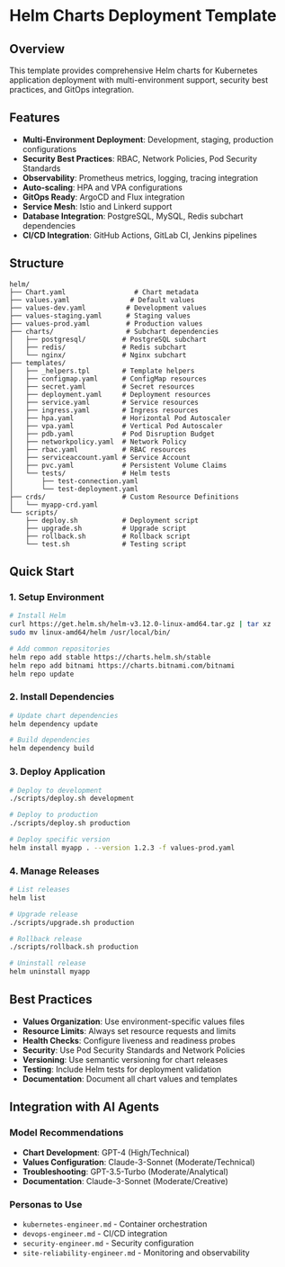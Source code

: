 # Helm Charts Deployment Template

## Overview

This template provides comprehensive Helm charts for Kubernetes application deployment with multi-environment support, security best practices, and GitOps integration.

## Features

- **Multi-Environment Deployment**: Development, staging, production configurations
- **Security Best Practices**: RBAC, Network Policies, Pod Security Standards
- **Observability**: Prometheus metrics, logging, tracing integration
- **Auto-scaling**: HPA and VPA configurations
- **GitOps Ready**: ArgoCD and Flux integration
- **Service Mesh**: Istio and Linkerd support
- **Database Integration**: PostgreSQL, MySQL, Redis subchart dependencies
- **CI/CD Integration**: GitHub Actions, GitLab CI, Jenkins pipelines

## Structure

```
helm/
├── Chart.yaml                 # Chart metadata
├── values.yaml               # Default values
├── values-dev.yaml          # Development values
├── values-staging.yaml      # Staging values
├── values-prod.yaml         # Production values
├── charts/                  # Subchart dependencies
│   ├── postgresql/         # PostgreSQL subchart
│   ├── redis/              # Redis subchart
│   └── nginx/              # Nginx subchart
├── templates/
│   ├── _helpers.tpl        # Template helpers
│   ├── configmap.yaml      # ConfigMap resources
│   ├── secret.yaml         # Secret resources
│   ├── deployment.yaml     # Deployment resources
│   ├── service.yaml        # Service resources
│   ├── ingress.yaml        # Ingress resources
│   ├── hpa.yaml            # Horizontal Pod Autoscaler
│   ├── vpa.yaml            # Vertical Pod Autoscaler
│   ├── pdb.yaml            # Pod Disruption Budget
│   ├── networkpolicy.yaml  # Network Policy
│   ├── rbac.yaml           # RBAC resources
│   ├── serviceaccount.yaml # Service Account
│   ├── pvc.yaml            # Persistent Volume Claims
│   └── tests/              # Helm tests
│       ├── test-connection.yaml
│       └── test-deployment.yaml
├── crds/                   # Custom Resource Definitions
│   └── myapp-crd.yaml
└── scripts/
    ├── deploy.sh           # Deployment script
    ├── upgrade.sh          # Upgrade script
    ├── rollback.sh         # Rollback script
    └── test.sh             # Testing script
```

## Quick Start

### 1. Setup Environment

```bash
# Install Helm
curl https://get.helm.sh/helm-v3.12.0-linux-amd64.tar.gz | tar xz
sudo mv linux-amd64/helm /usr/local/bin/

# Add common repositories
helm repo add stable https://charts.helm.sh/stable
helm repo add bitnami https://charts.bitnami.com/bitnami
helm repo update
```

### 2. Install Dependencies

```bash
# Update chart dependencies
helm dependency update

# Build dependencies
helm dependency build
```

### 3. Deploy Application

```bash
# Deploy to development
./scripts/deploy.sh development

# Deploy to production
./scripts/deploy.sh production

# Deploy specific version
helm install myapp . --version 1.2.3 -f values-prod.yaml
```

### 4. Manage Releases

```bash
# List releases
helm list

# Upgrade release
./scripts/upgrade.sh production

# Rollback release
./scripts/rollback.sh production

# Uninstall release
helm uninstall myapp
```

## Best Practices

- **Values Organization**: Use environment-specific values files
- **Resource Limits**: Always set resource requests and limits
- **Health Checks**: Configure liveness and readiness probes
- **Security**: Use Pod Security Standards and Network Policies
- **Versioning**: Use semantic versioning for chart releases
- **Testing**: Include Helm tests for deployment validation
- **Documentation**: Document all chart values and templates

## Integration with AI Agents

### Model Recommendations

- **Chart Development**: GPT-4 (High/Technical)
- **Values Configuration**: Claude-3-Sonnet (Moderate/Technical)
- **Troubleshooting**: GPT-3.5-Turbo (Moderate/Analytical)
- **Documentation**: Claude-3-Sonnet (Moderate/Creative)

### Personas to Use

- `kubernetes-engineer.md` - Container orchestration
- `devops-engineer.md` - CI/CD integration
- `security-engineer.md` - Security configuration
- `site-reliability-engineer.md` - Monitoring and observability

